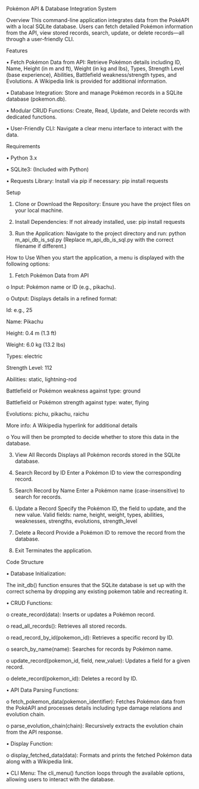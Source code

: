 Pokémon API & Database Integration System


Overview
This command-line application integrates data from the PokéAPI with a local SQLite database. Users can fetch detailed Pokémon information from the API, view stored records, search, update, or delete records—all through a user-friendly CLI.


Features

•	Fetch Pokémon Data from API:
Retrieve Pokémon details including ID, Name, Height (in m and ft), Weight (in kg and lbs), Types, Strength Level (base experience), Abilities, Battlefield weakness/strength types, and Evolutions. A Wikipedia link is provided for additional information.

•	Database Integration:
Store and manage Pokémon records in a SQLite database (pokemon.db).

•	Modular CRUD Functions:
Create, Read, Update, and Delete records with dedicated functions.


•	User-Friendly CLI:
Navigate a clear menu interface to interact with the data.



Requirements

•	Python 3.x

•	SQLite3: (Included with Python)

•	Requests Library:
Install via pip if necessary:
pip install requests


Setup

1.	Clone or Download the Repository:
Ensure you have the project files on your local machine.

2.	Install Dependencies:
If not already installed, use:
pip install requests

3.	Run the Application:
Navigate to the project directory and run:
python m_api_db_is_sql.py
(Replace m_api_db_is_sql.py with the correct filename if different.)



How to Use
When you start the application, a menu is displayed with the following options:


1.	Fetch Pokémon Data from API
   
o	Input: Pokémon name or ID (e.g., pikachu).

o	Output: Displays details in a refined format:
  
  Id: e.g., 25
  
  Name: Pikachu
  
  Height: 0.4 m (1.3 ft)
  
  Weight: 6.0 kg (13.2 lbs)
  
  Types: electric
  
  Strength Level: 112
  
  Abilities: static, lightning-rod
  
  Battlefield or Pokémon weakness against type: ground
  
  Battlefield or Pokémon strength against type: water, flying
  
  Evolutions: pichu, pikachu, raichu
  
  More info: A Wikipedia hyperlink for additional details
  
o	You will then be prompted to decide whether to store this data in the database.

3.	View All Records
Displays all Pokémon records stored in the SQLite database.

4.	Search Record by ID
Enter a Pokémon ID to view the corresponding record.

5.	Search Record by Name
Enter a Pokémon name (case-insensitive) to search for records.

6.	Update a Record
Specify the Pokémon ID, the field to update, and the new value.
Valid fields: name, height, weight, types, abilities, weaknesses, strengths, evolutions, strength_level

7.	Delete a Record
Provide a Pokémon ID to remove the record from the database.

8.	Exit
Terminates the application.



Code Structure

•	Database Initialization:

The init_db() function ensures that the SQLite database is set up with the correct schema by dropping any existing pokemon table and recreating it.

•	CRUD Functions:

o	create_record(data): 
Inserts or updates a Pokémon record.

o	read_all_records(): 
Retrieves all stored records.

o	read_record_by_id(pokemon_id): 
Retrieves a specific record by ID.

o	search_by_name(name): 
Searches for records by Pokémon name.

o	update_record(pokemon_id, field, new_value): 
Updates a field for a given record.

o	delete_record(pokemon_id): 
Deletes a record by ID.

•	API Data Parsing Functions:

o	fetch_pokemon_data(pokemon_identifier): 
Fetches Pokémon data from the PokéAPI and processes details including type damage relations and evolution chain.

o	parse_evolution_chain(chain): 
Recursively extracts the evolution chain from the API response.

•	Display Function:

o	display_fetched_data(data): 
Formats and prints the fetched Pokémon data along with a Wikipedia link.

•	CLI Menu:
The cli_menu() function loops through the available options, allowing users to interact with the database.
